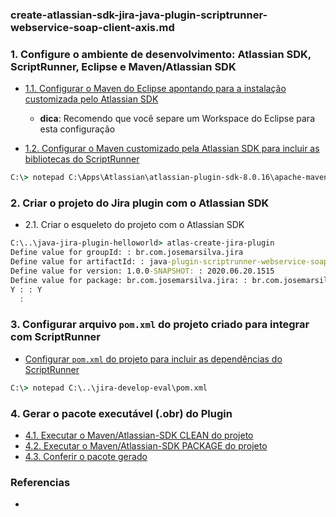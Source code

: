 ### create-atlassian-sdk-jira-java-plugin-scriptrunner-webservice-soap-client-axis.md


### 1. Configure o ambiente de desenvolvimento: Atlassian SDK, ScriptRunner, Eclipse e Maven/Atlassian SDK

* [1.1. Configurar o Maven do Eclipse apontando para a instalação customizada pelo Atlassian SDK](setup-scriptrunner-dev-environment-for-eclipse-step-by-step.md#1-configurar-o-maven-do-eclipse-apontando-para-a-instalação-customizada-pelo-atlassian-sdk)
  * __dica__: Recomendo que você separe um Workspace do Eclipse para esta configuração

* [1.2. Configurar o Maven customizado pela Atlassian SDK para incluir as bibliotecas do ScriptRunner](setup-scriptrunner-dev-environment-for-eclipse-step-by-step.md#2-configurar-o-maven-customizado-pela-atlassian-sdk-para-incluir-as-bibliotecas-do-scriptrunner)

```cmd
C:\> notepad C:\Apps\Atlassian\atlassian-plugin-sdk-8.0.16\apache-maven-3.5.4\conf\settings.xml
```

### 2. Criar o projeto do Jira plugin com o Atlassian SDK

* 2.1. Criar o esqueleto do projeto com o Atlassian SDK

```cmd
C:\..\java-jira-plugin-helloworld> atlas-create-jira-plugin
Define value for groupId: : br.com.josemarsilva.jira
Define value for artifactId: : java-plugin-scriptrunner-webservice-soap-client-axis
Define value for version: 1.0.0-SNAPSHOT: : 2020.06.20.1515
Define value for package: br.com.josemarsilva.jira: : br.com.josemarsilva.jira.plugin_scriptrunner_webservice_soap_client_axis
Y : : Y
  :
```

### 3. Configurar arquivo `pom.xml` do projeto criado para integrar com ScriptRunner

* [Configurar `pom.xml` do projeto para incluir as dependências do ScriptRunner](setup-scriptrunner-dev-environment-for-eclipse-step-by-step.md#3-configurar-pomxml-do-projeto-para-incluir-as-dependências-do-scriptrunner)

```cmd
C:\> notepad C:\..\jira-develop-eval\pom.xml
```

### 4. Gerar o pacote executável (.obr) do Plugin

* [4.1. Executar o Maven/Atlassian-SDK CLEAN do projeto](setup-scriptrunner-dev-environment-for-eclipse-step-by-step.md#4-executar-o-mavenatlassian-sdk-clean-do-projeto)
* [4.2. Executar o Maven/Atlassian-SDK PACKAGE do projeto](setup-scriptrunner-dev-environment-for-eclipse-step-by-step.md#5-executar-o-mavenatlassian-sdk-package-do-projeto)
* [4.3. Conferir o pacote gerado](setup-scriptrunner-dev-environment-for-eclipse-step-by-step.md#6-conferir-o-pacote-gerado)


### Referencias

* 